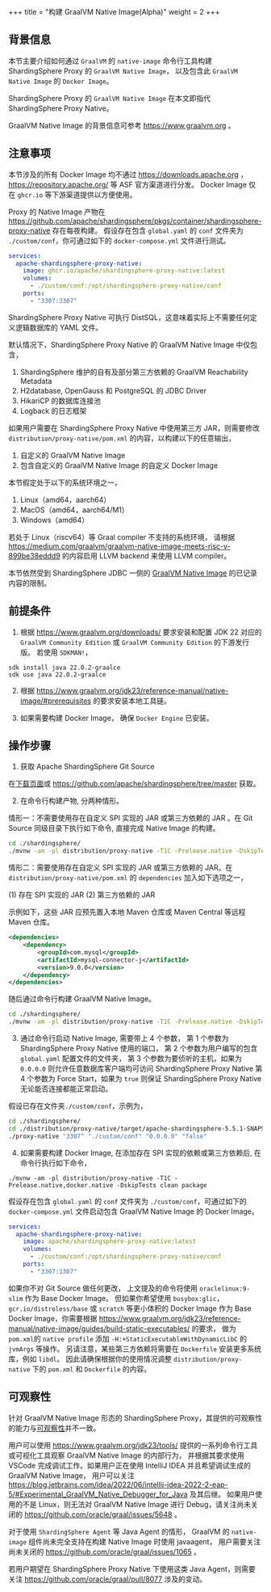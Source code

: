 +++
title = "构建 GraalVM Native Image(Alpha)"
weight = 2
+++

## 背景信息

本节主要介绍如何通过 `GraalVM` 的 `native-image` 命令行工具构建 ShardingSphere Proxy 的 `GraalVM Native Image`，
以及包含此 `GraalVM Native Image` 的 `Docker Image`。

ShardingSphere Proxy 的 `GraalVM Native Image` 在本文即指代 ShardingSphere Proxy Native。

GraalVM Native Image 的背景信息可参考 https://www.graalvm.org 。

## 注意事项

本节涉及的所有 Docker Image 均不通过 https://downloads.apache.org ，https://repository.apache.org/ 等 ASF 官方渠道进行分发。
Docker Image 仅在 `ghcr.io` 等下游渠道提供以方便使用。

Proxy 的 Native Image 产物在 https://github.com/apache/shardingsphere/pkgs/container/shardingsphere-proxy-native 存在每夜构建。
假设存在包含 `global.yaml` 的 `conf` 文件夹为 `./custom/conf`，你可通过如下的 `docker-compose.yml` 文件进行测试。

```yaml
services:
  apache-shardingsphere-proxy-native:
    image: ghcr.io/apache/shardingsphere-proxy-native:latest
    volumes:
      - ./custom/conf:/opt/shardingsphere-proxy-native/conf
    ports:
      - "3307:3307"
```

ShardingSphere Proxy Native 可执行 DistSQL，这意味着实际上不需要任何定义逻辑数据库的 YAML 文件。

默认情况下，ShardingSphere Proxy Native 的 GraalVM Native Image 中仅包含，

1. ShardingSphere 维护的自有及部分第三方依赖的 GraalVM Reachability Metadata
2. H2database, OpenGauss 和 PostgreSQL 的 JDBC Driver
3. HikariCP 的数据库连接池
4. Logback 的日志框架

如果用户需要在 ShardingSphere Proxy Native 中使用第三方 JAR，则需要修改 `distribution/proxy-native/pom.xml` 的内容，以构建以下的任意输出，

1. 自定义的 GraalVM Native Image
2. 包含自定义的 GraalVM Native Image 的自定义 Docker Image

本节假定处于以下的系统环境之一，

1. Linux（amd64，aarch64）
2. MacOS（amd64，aarch64/M1）
3. Windows（amd64）

若处于 Linux（riscv64）等 Graal compiler 不支持的系统环境，
请根据 https://medium.com/graalvm/graalvm-native-image-meets-risc-v-899be38eddd9 的内容启用 LLVM backend 来使用 LLVM compiler。

本节依然受到 ShardingSphere JDBC 一侧的 [GraalVM Native Image](/cn/user-manual/shardingsphere-jdbc/graalvm-native-image) 的已记录内容的限制。

## 前提条件

1. 根据 https://www.graalvm.org/downloads/ 要求安装和配置 JDK 22 对应的 `GraalVM Community Edition` 或 `GraalVM Community Edition` 的下游发行版。
若使用 `SDKMAN!`，

```shell
sdk install java 22.0.2-graalce
sdk use java 22.0.2-graalce
```

2. 根据 https://www.graalvm.org/jdk23/reference-manual/native-image/#prerequisites 的要求安装本地工具链。

3. 如果需要构建 Docker Image， 确保 `Docker Engine` 已安装。

## 操作步骤

1. 获取 Apache ShardingSphere Git Source

在[下载页面](https://shardingsphere.apache.org/document/current/en/downloads/)或 https://github.com/apache/shardingsphere/tree/master 获取。

2. 在命令行构建产物, 分两种情形。

情形一：不需要使用存在自定义 SPI 实现的 JAR 或第三方依赖的 JAR 。在 Git Source 同级目录下执行如下命令, 直接完成 Native Image 的构建。

```bash
cd ./shardingsphere/
./mvnw -am -pl distribution/proxy-native -T1C -Prelease.native -DskipTests clean package
```

情形二：需要使用存在自定义 SPI 实现的 JAR 或第三方依赖的 JAR。在 `distribution/proxy-native/pom.xml` 的 `dependencies` 加入如下选项之一，

(1) 存在 SPI 实现的 JAR
(2) 第三方依赖的 JAR

示例如下，这些 JAR 应预先置入本地 Maven 仓库或 Maven Central 等远程 Maven 仓库。

```xml
<dependencies>
    <dependency>
        <groupId>com.mysql</groupId>
        <artifactId>mysql-connector-j</artifactId>
        <version>9.0.0</version>
    </dependency>
</dependencies>
```

随后通过命令行构建 GraalVM Native Image。

```bash
cd ./shardingsphere/
./mvnw -am -pl distribution/proxy-native -T1C -Prelease.native -DskipTests clean package
```

3. 通过命令行启动 Native Image, 需要带上 4 个参数，
   第 1 个参数为 ShardingSphere Proxy Native 使用的端口，
   第 2 个参数为用户编写的包含 `global.yaml` 配置文件的文件夹，
   第 3 个参数为要侦听的主机，如果为 `0.0.0.0` 则允许任意数据库客户端均可访问 ShardingSphere Proxy Native
   第 4 个参数为 Force Start，如果为 `true` 则保证 ShardingSphere Proxy Native 无论能否连接都能正常启动。

假设已存在文件夹`./custom/conf`，示例为，

```bash
cd ./shardingsphere/
cd ./distribution/proxy-native/target/apache-shardingsphere-5.5.1-SNAPSHOT-shardingsphere-proxy-native-bin/
./proxy-native "3307" "./custom/conf" "0.0.0.0" "false"
```

4. 如果需要构建 Docker Image, 在添加存在 SPI 实现的依赖或第三方依赖后, 在命令行执行如下命令，

```shell
./mvnw -am -pl distribution/proxy-native -T1C -Prelease.native,docker.native -DskipTests clean package
```

假设存在包含 `global.yaml` 的 `conf` 文件夹为 `./custom/conf`，可通过如下的 `docker-compose.yml` 文件启动包含 GraalVM Native Image 的 Docker Image。

```yaml
services:
  apache-shardingsphere-proxy-native:
    image: apache/shardingsphere-proxy-native:latest
    volumes:
      - ./custom/conf:/opt/shardingsphere-proxy-native/conf
    ports:
      - "3307:3307"
```

如果你不对 Git Source 做任何更改， 上文提及的命令将使用 `oraclelinux:9-slim` 作为 Base Docker Image。
但如果你希望使用 `busybox:glic`，`gcr.io/distroless/base` 或 `scratch` 等更小体积的 Docker Image 作为 Base Docker
Image，你需要根据 https://www.graalvm.org/jdk23/reference-manual/native-image/guides/build-static-executables/ 的要求，
做为 `pom.xml`的 `native profile` 添加 `-H:+StaticExecutableWithDynamicLibC` 的 `jvmArgs` 等操作。
另请注意，某些第三方依赖将需要在 `Dockerfile` 安装更多系统库，例如 `libdl`。
因此请确保根据你的使用情况调整 `distribution/proxy-native` 下的 `pom.xml` 和 `Dockerfile` 的内容。

## 可观察性

针对 GraalVM Native Image 形态的 ShardingSphere Proxy，其提供的可观察性的能力与[可观察性](/cn/user-manual/shardingsphere-proxy/observability)并不一致。

用户可以使用 https://www.graalvm.org/jdk23/tools/ 提供的一系列命令行工具或可视化工具观察 GraalVM Native Image 的内部行为，
并根据其要求使用 VSCode 完成调试工作。如果用户正在使用 IntelliJ IDEA 并且希望调试生成的 GraalVM Native Image，
用户可以关注 https://blog.jetbrains.com/idea/2022/06/intellij-idea-2022-2-eap-5/#Experimental_GraalVM_Native_Debugger_for_Java 及其后继。
如果用户使用的不是 Linux，则无法对 GraalVM Native Image 进行 Debug，请关注尚未关闭的 https://github.com/oracle/graal/issues/5648 。

对于使用 `ShardingSphere Agent` 等 Java Agent 的情形， GraalVM 的 `native-image` 组件尚未完全支持在构建 Native Image 时使用 javaagent，
用户需要关注尚未关闭的 https://github.com/oracle/graal/issues/1065 。

若用户期望在 ShardingSphere Proxy Native 下使用这类 Java Agent，则需要关注 https://github.com/oracle/graal/pull/8077 涉及的变动。

